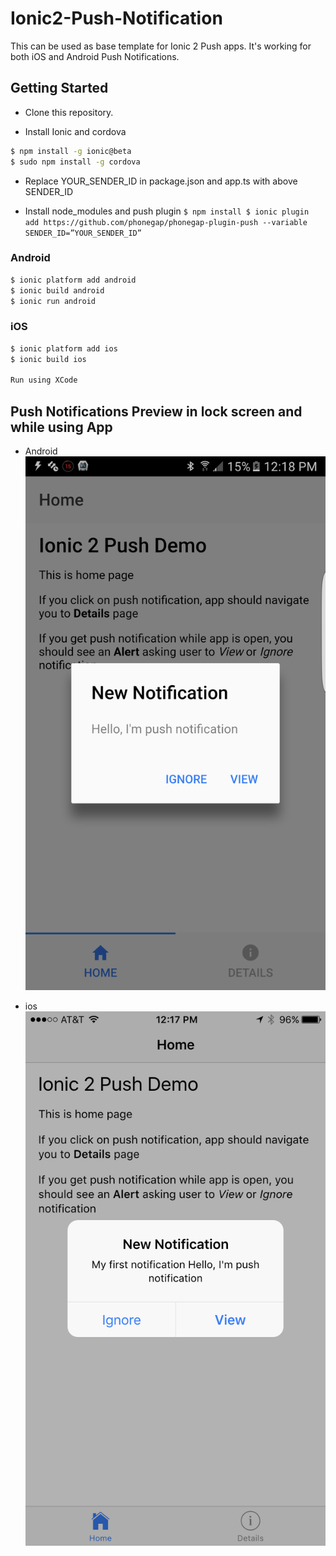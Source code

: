 # Ionic2-Push-Notification

This can be used as base template for Ionic 2 Push apps. It's working for both iOS and Android Push Notifications.

## Getting Started

* Clone this repository.

* Install Ionic and cordova

```bash
$ npm install -g ionic@beta
$ sudo npm install -g cordova
```

* Replace YOUR_SENDER_ID in package.json and app.ts with above SENDER_ID

* Install node_modules and push plugin ` $ npm install $ ionic plugin add https://github.com/phonegap/phonegap-plugin-push --variable SENDER_ID=”YOUR_SENDER_ID” `

### Android
``` bash
$ ionic platform add android
$ ionic build android
$ ionic run android
```

### iOS

``` bash
$ ionic platform add ios
$ ionic build ios

Run using XCode
```

## Push Notifications Preview in lock screen and while using App

* Android
![Alt text](src/screenshots/android_alert.png?raw=true "Android Alert")

* ios
![Alt text](src/screenshots/ios_alert.png?raw=true "ios Alert")